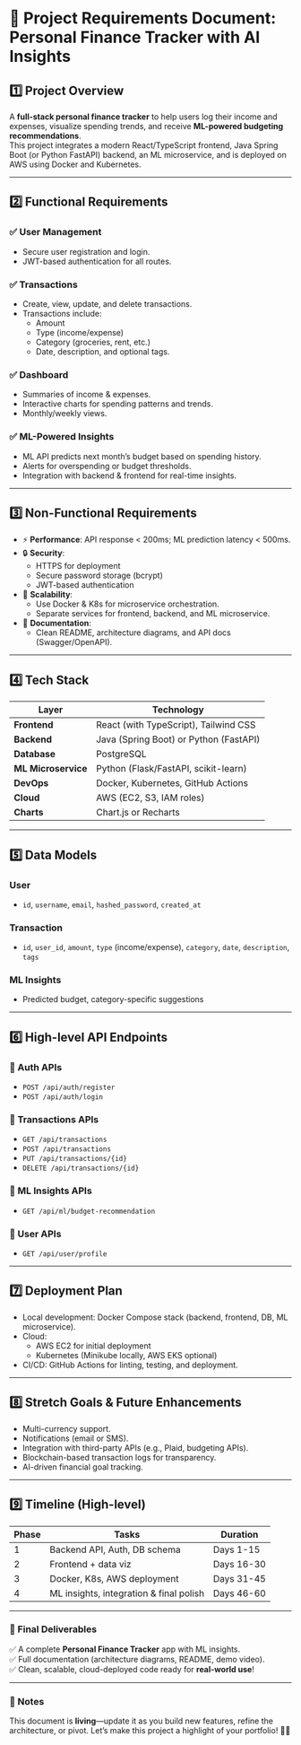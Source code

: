 # 📝 Project Requirements Document: Personal Finance Tracker with AI Insights

## 1️⃣ Project Overview
A **full-stack personal finance tracker** to help users log their income and expenses, visualize spending trends, and receive **ML-powered budgeting recommendations**.  
This project integrates a modern React/TypeScript frontend, Java Spring Boot (or Python FastAPI) backend, an ML microservice, and is deployed on AWS using Docker and Kubernetes.

---

## 2️⃣ Functional Requirements

### ✅ User Management
- Secure user registration and login.
- JWT-based authentication for all routes.

### ✅ Transactions
- Create, view, update, and delete transactions.
- Transactions include:  
  - Amount  
  - Type (income/expense)  
  - Category (groceries, rent, etc.)  
  - Date, description, and optional tags.

### ✅ Dashboard
- Summaries of income & expenses.
- Interactive charts for spending patterns and trends.
- Monthly/weekly views.

### ✅ ML-Powered Insights
- ML API predicts next month’s budget based on spending history.
- Alerts for overspending or budget thresholds.
- Integration with backend & frontend for real-time insights.

---

## 3️⃣ Non-Functional Requirements

- ⚡ **Performance**: API response < 200ms; ML prediction latency < 500ms.
- 🔒 **Security**:  
  - HTTPS for deployment  
  - Secure password storage (bcrypt)  
  - JWT-based authentication
- 🔗 **Scalability**:  
  - Use Docker & K8s for microservice orchestration.  
  - Separate services for frontend, backend, and ML microservice.
- 📝 **Documentation**:  
  - Clean README, architecture diagrams, and API docs (Swagger/OpenAPI).

---

## 4️⃣ Tech Stack

| Layer             | Technology                             |
|-------------------|----------------------------------------|
| **Frontend**      | React (with TypeScript), Tailwind CSS  |
| **Backend**       | Java (Spring Boot) or Python (FastAPI) |
| **Database**      | PostgreSQL                             |
| **ML Microservice**| Python (Flask/FastAPI, scikit-learn)   |
| **DevOps**        | Docker, Kubernetes, GitHub Actions     |
| **Cloud**         | AWS (EC2, S3, IAM roles)               |
| **Charts**        | Chart.js or Recharts                   |

---

## 5️⃣ Data Models

### **User**
- `id`, `username`, `email`, `hashed_password`, `created_at`

### **Transaction**
- `id`, `user_id`, `amount`, `type` (income/expense), `category`, `date`, `description`, `tags`

### **ML Insights**
- Predicted budget, category-specific suggestions

---

## 6️⃣ High-level API Endpoints

### 🔹 Auth APIs
- `POST /api/auth/register`  
- `POST /api/auth/login`  

### 🔹 Transactions APIs
- `GET /api/transactions`  
- `POST /api/transactions`  
- `PUT /api/transactions/{id}`  
- `DELETE /api/transactions/{id}`  

### 🔹 ML Insights APIs
- `GET /api/ml/budget-recommendation`  

### 🔹 User APIs
- `GET /api/user/profile`  

---

## 7️⃣ Deployment Plan

- Local development: Docker Compose stack (backend, frontend, DB, ML microservice).  
- Cloud:  
  - AWS EC2 for initial deployment  
  - Kubernetes (Minikube locally, AWS EKS optional)  
- CI/CD: GitHub Actions for linting, testing, and deployment.

---

## 8️⃣ Stretch Goals & Future Enhancements

- Multi-currency support.  
- Notifications (email or SMS).  
- Integration with third-party APIs (e.g., Plaid, budgeting APIs).  
- Blockchain-based transaction logs for transparency.  
- AI-driven financial goal tracking.

---

## 9️⃣ Timeline (High-level)

| Phase | Tasks                                          | Duration  |
|-------|-------------------------------------------------|-----------|
| 1     | Backend API, Auth, DB schema                   | Days 1-15 |
| 2     | Frontend + data viz                            | Days 16-30|
| 3     | Docker, K8s, AWS deployment                    | Days 31-45|
| 4     | ML insights, integration & final polish        | Days 46-60|

---

### 🚀 Final Deliverables
✅ A complete **Personal Finance Tracker** app with ML insights.  
✅ Full documentation (architecture diagrams, README, demo video).  
✅ Clean, scalable, cloud-deployed code ready for **real-world use**!

---

### 📝 Notes
This document is **living**—update it as you build new features, refine the architecture, or pivot. Let’s make this project a highlight of your portfolio! 🚀✨
